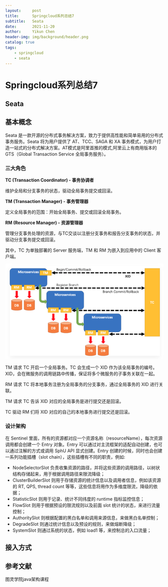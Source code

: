 ```yaml
---
layout:     post
title:      Springcloud系列总结7
subtitle:   Seata
date:       2021-11-20
author:     Yikun Chen
header-img: img/background/header.png
catalog: true
tags:
    - springcloud
    - seata
---
```



# Springcloud系列总结7

**Seata**
--

## 基本概念

Seata 是一款开源的分布式事务解决方案，致力于提供高性能和简单易用的分布式事务服务。Seata 将为用户提供了 AT、TCC、SAGA 和 XA 事务模式，为用户打造一站式的分布式解决方案。AT模式是阿里首推的模式,阿里云上有商用版本的GTS（Global Transaction Service 全局事务服务）。

### 三大角色

**TC (Transaction Coordinator) - 事务协调者**

维护全局和分支事务的状态，驱动全局事务提交或回滚。

**TM (Transaction Manager) - 事务管理器**

定义全局事务的范围：开始全局事务、提交或回滚全局事务。

**RM (Resource Manager) - 资源管理器**

管理分支事务处理的资源，与TC交谈以注册分支事务和报告分支事务的状态，并驱动分支事务提交或回滚。

其中，TC 为单独部署的 Server 服务端，TM 和 RM 为嵌入到应用中的 Client 客户端。

![picture1](/img/springcloud/seata_structure.png)

TM 请求 TC 开启一个全局事务。TC 会生成一个 XID 作为该全局事务的编号。XID，会在微服务的调用链路中传播，保证将多个微服务的子事务关联在一起。

RM 请求 TC 将本地事务注册为全局事务的分支事务，通过全局事务的 XID 进行关联。

TM 请求 TC 告诉 XID 对应的全局事务是进行提交还是回滚。

TC 驱动 RM 们将 XID 对应的自己的本地事务进行提交还是回滚。

### 设计架构



在 Sentinel 里面，所有的资源都对应一个资源名称（resourceName），每次资源调用都会创建一个 Entry 对象。Entry 可以通过对主流框架的适配自动创建，也可以通过注解的方式或调用 SphU API 显式创建。Entry 创建的时候，同时也会创建一系列功能插槽（slot chain），这些插槽有不同的职责，例如:

- NodeSelectorSlot 负责收集资源的路径，并将这些资源的调用路径，以树状结构存储起来，用于根据调用路径来限流降级；
- ClusterBuilderSlot 则用于存储资源的统计信息以及调用者信息，例如该资源的 RT, QPS, thread count 等等，这些信息将用作为多维度限流，降级的依据；
- StatisticSlot 则用于记录、统计不同纬度的 runtime 指标监控信息；
- FlowSlot 则用于根据预设的限流规则以及前面 slot 统计的状态，来进行流量控制；
- AuthoritySlot 则根据配置的黑白名单和调用来源信息，来做黑白名单控制；
- DegradeSlot 则通过统计信息以及预设的规则，来做熔断降级；
- SystemSlot 则通过系统的状态，例如 load1 等，来控制总的入口流量；

## 接入方式


参考文献
--

图灵学院java架构课程
